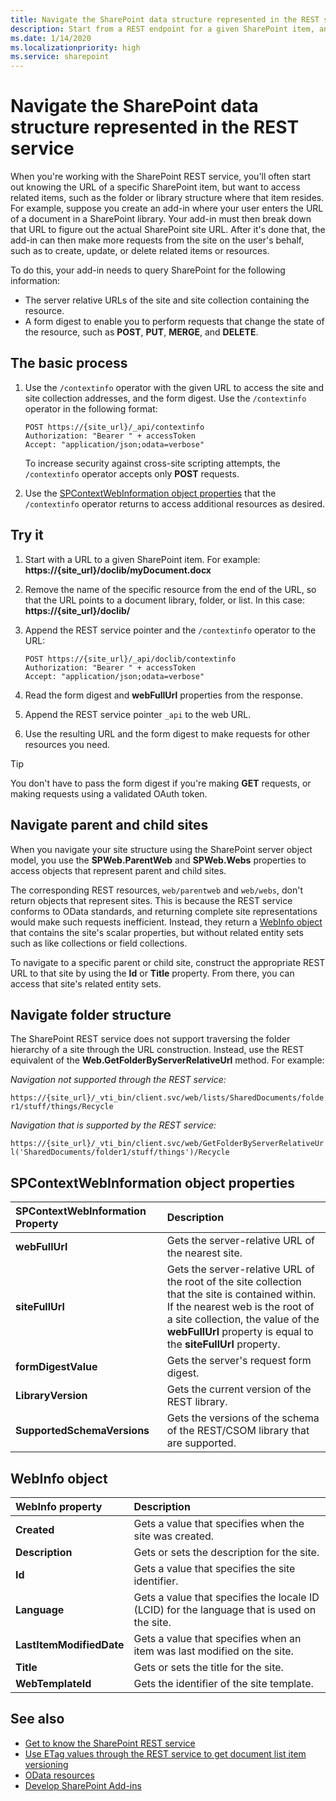 ```yaml
---
title: Navigate the SharePoint data structure represented in the REST service
description: Start from a REST endpoint for a given SharePoint item, and navigate to and access-related items, such as parent sites or the library structure where that item resides.
ms.date: 1/14/2020
ms.localizationpriority: high
ms.service: sharepoint
---
```


# Navigate the SharePoint data structure represented in the REST service

When you're working with the SharePoint REST service, you'll often start out knowing the URL of a specific SharePoint item, but want to access related items, such as the folder or library structure where that item resides. For example, suppose you create an add-in where your user enters the URL of a document in a SharePoint library. Your add-in must then break down that URL to figure out the actual SharePoint site URL. After it's done that, the add-in can then make more requests from the site on the user's behalf, such as to create, update, or delete related items or resources.

To do this, your add-in needs to query SharePoint for the following information:

- The server relative URLs of the site and site collection containing the resource.
- A form digest to enable you to perform requests that change the state of the resource, such as **POST**, **PUT**, **MERGE**, and **DELETE**.

## The basic process

1. Use the `/contextinfo` operator with the given URL to access the site and site collection addresses, and the form digest. Use the `/contextinfo` operator in the following format:

    ```http
    POST https://{site_url}/_api/contextinfo
    Authorization: "Bearer " + accessToken
    Accept: "application/json;odata=verbose"
    ```

    To increase security against cross-site scripting attempts, the `/contextinfo` operator accepts only **POST** requests.

1. Use the [SPContextWebInformation object properties](#spcontextwebinformation-object-properties) that the `/contextinfo` operator returns to access additional resources as desired.

## Try it

1. Start with a URL to a given SharePoint item. For example: **https://{site_url}/doclib/myDocument.docx**
1. Remove the name of the specific resource from the end of the URL, so that the URL points to a document library, folder, or list. In this case: **https://{site_url}/doclib/**
1. Append the REST service pointer and the `/contextinfo` operator to the URL:

    ```http
    POST https://{site_url}/_api/doclib/contextinfo
    Authorization: "Bearer " + accessToken
    Accept: "application/json;odata=verbose"
    ```

1. Read the form digest and **webFullUrl** properties from the response.
1. Append the REST service pointer `_api` to the web URL.
1. Use the resulting URL and the form digest to make requests for other resources you need.

> [!TIP]
> You don't have to pass the form digest if you're making **GET** requests, or making requests using a validated OAuth token.

## Navigate parent and child sites

When you navigate your site structure using the SharePoint server object model, you use the **SPWeb.ParentWeb** and **SPWeb.Webs** properties to access objects that represent parent and child sites.

The corresponding REST resources, `web/parentweb` and `web/webs`, don't return objects that represent sites. This is because the REST service conforms to OData standards, and returning complete site representations would make such requests inefficient. Instead, they return a [WebInfo object](#webinfo-object) that contains the site's scalar properties, but without related entity sets such as like collections or field collections.

To navigate to a specific parent or child site, construct the appropriate REST URL to that site by using the **Id** or **Title** property. From there, you can access that site's related entity sets.

## Navigate folder structure

The SharePoint REST service does not support traversing the folder hierarchy of a site through the URL construction. Instead, use the REST equivalent of the **Web.GetFolderByServerRelativeUrl** method. For example:

*Navigation not supported through the REST service:*

`https://{site_url}/_vti_bin/client.svc/web/lists/SharedDocuments/folder1/stuff/things/Recycle`

*Navigation that is supported by the REST service:*

`https://{site_url}/_vti_bin/client.svc/web/GetFolderByServerRelativeUrl('SharedDocuments/folder1/stuff/things')/Recycle`


## SPContextWebInformation object properties

|**SPContextWebInformation Property**|**Description**|
|:-----|:-----|
|**webFullUrl**|Gets the server-relative URL of the nearest site.|
|**siteFullUrl**|Gets the server-relative URL of the root of the site collection that the site is contained within.<br/>If the nearest web is the root of a site collection, the value of the **webFullUrl** property is equal to the **siteFullUrl** property.|
|**formDigestValue**|Gets the server's request form digest.|
|**LibraryVersion**|Gets the current version of the REST library.|
|**SupportedSchemaVersions**|Gets the versions of the schema of the REST/CSOM library that are supported.|

## WebInfo object

|**WebInfo property**|**Description**|
|:-----|:-----|
|**Created**|Gets a value that specifies when the site was created.|
|**Description**|Gets or sets the description for the site.|
|**Id**|Gets a value that specifies the site identifier.|
|**Language**|Gets a value that specifies the locale ID (LCID) for the language that is used on the site.|
|**LastItemModifiedDate**|Gets a value that specifies when an item was last modified on the site.|
|**Title**|Gets or sets the title for the site.|
|**WebTemplateId**|Gets the identifier of the site template.|

## See also

- [Get to know the SharePoint REST service](get-to-know-the-sharepoint-rest-service.md)
- [Use ETag values through the REST service to get document list item versioning](working-with-lists-and-list-items-with-rest.md#using-etag-values-to-determine-document-and-list-item-versioning)
- [OData resources](get-to-know-the-sharepoint-rest-service.md#odata-resources)
- [Develop SharePoint Add-ins](develop-sharepoint-add-ins.md)
